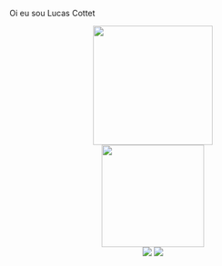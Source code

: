 Oi eu sou Lucas Cottet
<div align="center">
  <a href="https://github.com/lucascottetpastor">
  <img height="210em" src="https://github-readme-stats.vercel.app/api?username=lucascottetpastor&show_icons=true&theme=dark&include_all_commits=true&count_private=true"/>
    <br>
  <img height="180em" src="https://github-readme-stats.vercel.app/api/top-langs/?username=lucascottetpastor&layout=compact&langs_count=7&theme=dark"/>
</div>
<div align="center"> 
  <a href="https://www.instagram.com/cottet29/" target="_blank"><img src="https://img.shields.io/badge/-Instagram-%23E4405F?style=for-the-badge&logo=instagram&logoColor=white" target="_blank"></a>
  <a href="https://www.linkedin.com/in/lucascottet/" target="_blank"><img src="https://img.shields.io/badge/-LinkedIn-%230077B5?style=for-the-badge&logo=linkedin&logoColor=white" target="_blank"></a> 
</div>
